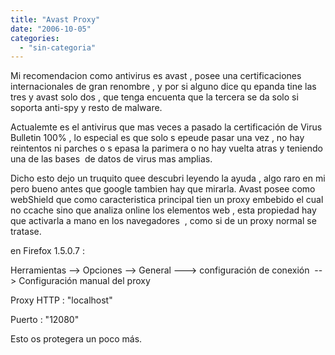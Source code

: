 ```yaml
---
title: "Avast Proxy"
date: "2006-10-05"
categories: 
  - "sin-categoria"
---
```


Mi recomendacion como antivirus es avast , posee una certificaciones internacionales de gran renombre , y por si alguno dice qu epanda tine las tres y avast solo dos , que tenga encuenta que la tercera se da solo si soporta anti-spy y resto de malware.

Actualemte es el antivirus que mas veces a pasado la certificación de Virus Bulletin 100% , lo especial es que solo s epeude pasar una vez , no hay reintentos ni parches o s epasa la parimera o no hay vuelta atras y teniendo una de las bases  de datos de virus mas amplias.

Dicho esto dejo un truquito quee descubri leyendo la ayuda , algo raro en mi pero bueno antes que google tambien hay que mirarla. Avast posee como webShield que como caracteristica principal tien un proxy embebido el cual no ccache sino que analiza online los elementos web , esta propiedad hay que activarla a mano en los navegadores  , como si de un proxy normal se tratase.

en Firefox 1.5.0.7 :

Herramientas --> Opciones --> General ---> configuración de conexión  --> Configuración manual del proxy

Proxy HTTP : "localhost"

Puerto : "12080"

Esto os protegera un poco más.
